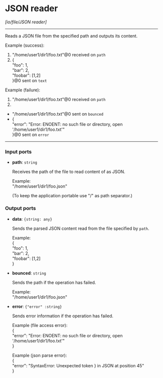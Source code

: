 # JSON reader

_[io/file/JSON reader]_

---

Reads a JSON file from the specified path and outputs its content.  
  
Example (success):  
1. "/home/user1/dir1/foo.txt"@0 received on `path`  
2. {  
  "foo": 1,  
  "bar": 2,  
  "foobar": [1,2]  
}@0 sent on `text`  
  
Example (failure):  
1. "/home/user1/dir1/foo.txt"@0 received on `path`  
2.   
- "/home/user1/dir1/foo.txt"@0 sent on `bounced`  
- {  
  "error": "Error: ENOENT: no such file or directory, open '/home/user1/dir1/foo.txt'"  
}@0 sent on `error`  

---

### Input ports

* __path__: ` string `


    Receives the path of the file to read content of as JSON.  
      
    Example:  
    "/home/user1/dir1/foo.json"  
      
    (To keep the application portable use "/" as path separator.)  

### Output ports

* __data__: ` {string: any} `


    Sends the parsed JSON content read from the file specified by `path`.  
      
    Example:  
    {  
      "foo": 1,  
      "bar": 2,  
      "foobar": [1,2]  
    }  
      


* __bounced__: ` string `


    Sends the path if the operation has failed.  
      
    Example:  
    "/home/user1/dir1/foo.json"  


* __error__: ` {"error" :string} `


    Sends error information if the operation has failed.  
      
    Example (file access error):   
    {  
      "error": "Error: ENOENT: no such file or directory, open '/home/user1/dir1/foo.txt'"  
    }  
      
    Example (json parse error):  
    {  
      "error": "SyntaxError: Unexpected token } in JSON at position 45"  
    }  

